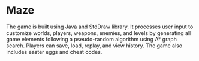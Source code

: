 # Maze
The game is built using Java and StdDraw library. It processes user input to customize worlds, players, weapons, enemies, and levels by generating all game elements following a pseudo-random algorithm using A* graph search. Players can save, load, replay, and view history. The game also includes easter eggs and cheat codes.
